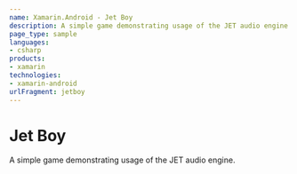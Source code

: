 ```yaml
---
name: Xamarin.Android - Jet Boy
description: A simple game demonstrating usage of the JET audio engine.
page_type: sample
languages:
- csharp
products:
- xamarin
technologies:
- xamarin-android
urlFragment: jetboy
---
```

# Jet Boy

A simple game demonstrating usage of the JET audio engine.
